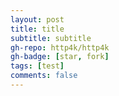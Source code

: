 ```yaml
---
layout: post
title: title
subtitle: subtitle
gh-repo: http4k/http4k
gh-badge: [star, fork]
tags: [test]
comments: false
---
```

